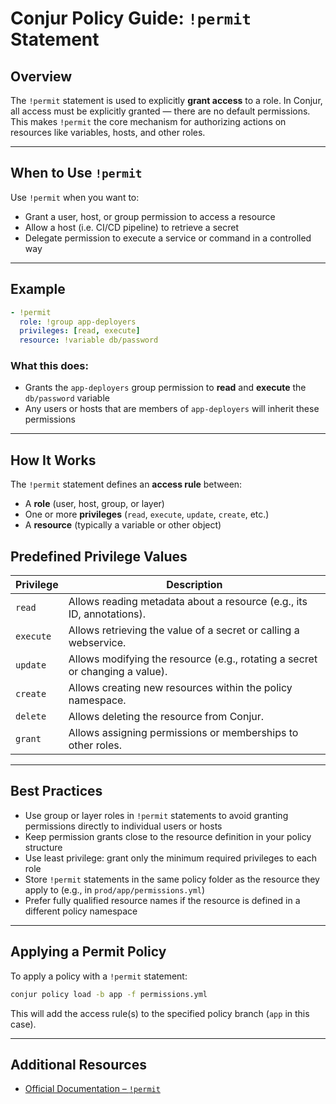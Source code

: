 # Conjur Policy Guide: `!permit` Statement

## Overview

The `!permit` statement is used to explicitly **grant access** to a role. In Conjur, all access must be explicitly granted — there are no default permissions. This makes `!permit` the core mechanism for authorizing actions on resources like variables, hosts, and other roles.

---

## When to Use `!permit`

Use `!permit` when you want to:

- Grant a user, host, or group permission to access a resource
- Allow a host (i.e. CI/CD pipeline) to retrieve a secret
- Delegate permission to execute a service or command in a controlled way

---

## Example

```yaml
- !permit
  role: !group app-deployers
  privileges: [read, execute]
  resource: !variable db/password
```

### What this does:

- Grants the `app-deployers` group permission to **read** and **execute** the `db/password` variable
- Any users or hosts that are members of `app-deployers` will inherit these permissions

---

## How It Works

The `!permit` statement defines an **access rule** between:

- A **role** (user, host, group, or layer)
- One or more **privileges** (`read`, `execute`, `update`, `create`, etc.)
- A **resource** (typically a variable or other object)

## Predefined Privilege Values

| Privilege  | Description                                                                 |
|------------|-----------------------------------------------------------------------------|
| `read`     | Allows reading metadata about a resource (e.g., its ID, annotations).       |
| `execute`  | Allows retrieving the value of a secret or calling a webservice.            |
| `update`   | Allows modifying the resource (e.g., rotating a secret or changing a value).|
| `create`   | Allows creating new resources within the policy namespace.                  |
| `delete`   | Allows deleting the resource from Conjur.                                   |
| `grant`    | Allows assigning permissions or memberships to other roles.                 |

---

## Best Practices

- Use group or layer roles in `!permit` statements to avoid granting permissions directly to individual users or hosts
- Keep permission grants close to the resource definition in your policy structure
- Use least privilege: grant only the minimum required privileges to each role
- Store `!permit` statements in the same policy folder as the resource they apply to (e.g., in `prod/app/permissions.yml`)
- Prefer fully qualified resource names if the resource is defined in a different policy namespace

---

## Applying a Permit Policy

To apply a policy with a `!permit` statement:

```bash
conjur policy load -b app -f permissions.yml
```

This will add the access rule(s) to the specified policy branch (`app` in this case).

---

## Additional Resources

- [Official Documentation – `!permit`](https://docs.cyberark.com/conjur-cloud/latest/en/content/operations/policy/statement-ref-permit.htm)
